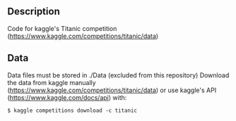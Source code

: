 ## Description 
Code for kaggle's Titanic competition (https://www.kaggle.com/competitions/titanic/data)

## Data
Data files must be stored in ./Data (excluded from this repository) 
Download the data from kaggle manually (https://www.kaggle.com/competitions/titanic/data) or use kaggle's API (https://www.kaggle.com/docs/api) with:
```
$ kaggle competitions download -c titanic
```